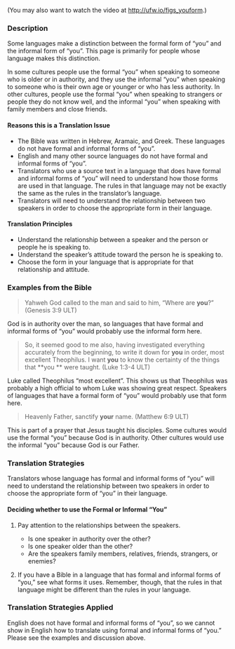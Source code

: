 
(You may also want to watch the video at http://ufw.io/figs_youform.)

### Description

Some languages make a distinction between the formal form of “you” and the informal form of “you”.  This page is primarily for people whose language makes this distinction.

In some cultures people use the formal “you” when speaking to someone who is older or in authority, and they use the informal “you” when speaking to someone who is their own age or younger or who has less authority. In other cultures, people use the formal “you” when speaking to strangers or people they do not know well, and the informal “you” when speaking with family members and close friends.

#### Reasons this is a Translation Issue

* The Bible was written in Hebrew, Aramaic, and Greek. These languages do not have formal and informal forms of “you”.
* English and many other source languages do not have formal and informal forms of “you”.
* Translators who use a source text in a language that does have formal and informal forms of “you” will need to understand how those forms are used in that language.  The rules in that language may not be exactly the same as the rules in the translator’s language.
* Translators will need to understand the relationship between two speakers in order to choose the appropriate form in their language.

#### Translation Principles

* Understand the relationship between a speaker and the person or people he is speaking to.
* Understand the speaker’s attitude toward the person he is speaking to.
* Choose the form in your language that is appropriate for that relationship and attitude.

### Examples from the Bible

> Yahweh God called to the man and said to him, “Where are **you**?” (Genesis 3:9 ULT)

God is in authority over the man, so languages that have formal and informal forms of “you” would probably use the informal form here.

> So, it seemed good to me also, having investigated everything accurately from the beginning, to write it down for  **you** in order, most excellent Theophilus. I want  **you** to know the certainty of the things that  **you ** were taught. (Luke 1:3-4 ULT)

Luke called Theophilus “most excellent”. This shows us that Theophilus was probably a high official to whom Luke was showing great respect. Speakers of languages that have a formal form of “you” would probably use that form here.

> Heavenly Father, sanctify **your** name. (Matthew 6:9 ULT)

This is part of a prayer that Jesus taught his disciples. Some cultures  would use the formal “you” because God is in authority. Other cultures would use the informal “you” because God is our Father.

### Translation Strategies

Translators whose language has formal and informal forms of “you” will need to understand the relationship between two speakers in order to choose the appropriate form of “you” in their language.

#### Deciding whether to use the Formal or Informal “You”

1. Pay attention to the relationships between the speakers.

    * Is one speaker in authority over the other?
    * Is one speaker older than the other?
    * Are the speakers family members, relatives, friends, strangers, or enemies?

1. If you have a Bible in a language that has formal and informal forms of “you,” see what forms it uses. Remember, though, that the rules in that language might be different than the rules in your language.

### Translation Strategies Applied

English does not have formal and informal forms of “you”, so we cannot show in English how to translate using formal and informal forms of “you.” Please see the examples and discussion above.
